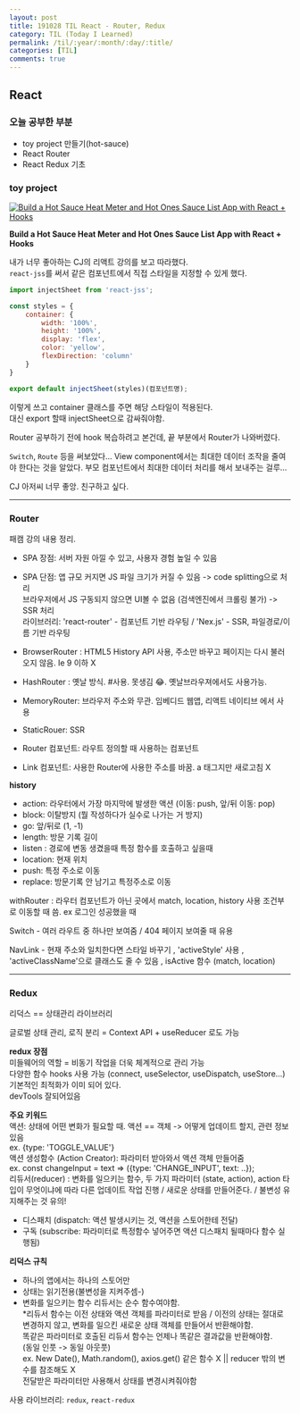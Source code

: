 ```yaml
---
layout: post
title: 191028 TIL React - Router, Redux
category: TIL (Today I Learned)
permalink: /til/:year/:month/:day/:title/
categories: [TIL]
comments: true
---
```


## React ##

### **오늘 공부한 부분**

 - toy project 만들기(hot-sauce)
 - React Router
 - React Redux 기초
 
### **toy project**
 
 [![Build a Hot Sauce Heat Meter and Hot Ones Sauce List App with React + Hooks](https://img.youtube.com/vi/oya39RJJrlA/0.jpg)](https://www.youtube.com/watch?v=oya39RJJrlA)

**Build a Hot Sauce Heat Meter and Hot Ones Sauce List App with React + Hooks**

내가 너무 좋아하는 CJ의 리액트 강의를 보고 따라했다.  
`react-jss`를 써서 같은 컴포넌트에서 직접 스타일을 지정할 수 있게 했다. 

````js
import injectSheet from 'react-jss';

const styles = {
	container: {
		width: '100%',
		height: '100%',
		display: 'flex',
		color: 'yellow',
		flexDirection: 'column'
	}
}

export default injectSheet(styles)(컴포넌트명);
````

이렇게 쓰고 container 클래스를 주면 해당 스타일이 적용된다.  
대신 export 할때 injectSheet으로 감싸줘야함. 

Router 공부하기 전에 hook 복습하려고 본건데, 끝 부분에서 Router가 나와버렸다.  

`Switch`, `Route` 등을 써보았다... 
View component에서는 최대한 데이터 조작을 줄여야 한다는 것을 알았다. 
부모 컴포넌트에서 최대한 데이터 처리를 해서 보내주는 걸루...

CJ 아저씨 너무 좋앙. 친구하고 싶다. 

<hr/>

### **Router**

패캠 강의 내용 정리.

- SPA 장점: 서버 자원 아낄 수 있고, 사용자 경험 높일 수 있음   
- SPA 단점: 앱 규모 커지면 JS 파일 크기가 커질 수 있음 -> code splitting으로 처리   
             브라우저에서 JS 구동되지 않으면 UI볼 수 없음 (검색엔진에서 크롤링 불가) -> SSR 처리   
라이브러리: 'react-router' - 컴포넌트 기반 라우팅 / 'Nex.js' - SSR, 파일경로/이름 기반 라우팅 

- BrowserRouter : HTML5 History API 사용, 주소만 바꾸고 페이지는 다시 불러오지 않음. Ie 9 이하 X  
- HashRouter : 옛날 방식. #사용. 못생김 😂. 옛날브라우져에서도 사용가능.   
- MemoryRouter: 브라우저 주소와 무관. 임베디드 웹앱, 리액트 네이티브 에서 사용   
- StaticRouer: SSR   
- Router 컴포넌트: 라우트 정의할 때 사용하는 컴포넌트   
- Link 컴포넌트: 사용한 Router에 사용한 주소를 바꿈. a 태그지만 새로고침 X  


**history** 
- action: 라우터에서 가장 마지막에 발생한 액션 (이동: push, 앞/뒤 이동: pop)
- block: 이탈방지 (뭘 작성하다가 실수로 나가는 거 방지) 
- go: 앞/뒤로 (1, -1) 
- length: 방문 기록 길이 
- listen : 경로에 변동 생겼을때 특정 함수를 호출하고 싶을때 
- location: 현재 위치 
- push: 특정 주소로 이동  
- replace: 방문기록 안 남기고 특정주소로 이동  


withRouter : 라우터 컴포넌트가 아닌 곳에서 match, location, history 사용
조건부로 이동할 때 씀. ex 로그인 성공했을 때

Switch - 여러 라우트 중 하나만 보여줌 / 404 페이지 보여줄 때 유용

NavLink - 현재 주소와 일치한다면 스타일 바꾸기 , 'activeStyle' 사용 , 'activeClassName'으로 클래스도 줄 수 있음 , isActive 함수 (match, location)

<hr/> 


### **Redux**

리덕스 == 상태관리 라이브러리 

글로벌 상태 관리, 로직 분리 = Context API + useReducer 로도 가능  

**redux 장점**  
미들웨어의 역할 = 비동기 작업을 더욱 체계적으로 관리 가능   
다양한 함수 hooks 사용 가능  (connect, useSelector, useDispatch, useStore...)  
기본적인 최적화가 이미 되어 있다.   
devTools 잘되어있음  

**주요 키워드**  
액션: 상태에 어떤 변화가 필요할 때. 액션 == 객체 -> 어떻게 업데이트 할지, 관련 정보 있음  
ex. {type: 'TOGGLE_VALUE'}   
액션 생성함수 (Action Creator): 파라미터 받아와서 액션 객체 만들어줌   
ex. const changeInput = text => ({type: 'CHANGE_INPUT', text: ..});   
리듀서(reducer) : 변화를 일으키는 함수, 두 가지 파라미터 (state, action), action 타입이 무엇이냐에 따라 다른 업데이트 작업 진행 / 새로운 상태를 만들어준다. / 불변성 유지해주는 것 유의!   
   - 디스패치 (dispatch: 액션 발생시키는 것, 액션을 스토어한테 전달)   
   - 구독 (subscribe: 파라미터로 특정함수 넣어주면 액션 디스패치 될때마다 함수 실행됨)   

**리덕스 규칙**  
- 하나의 앱에서는 하나의 스토어만   
- 상태는 읽기전용(불변성을 지켜주셈-)  
- 변화를 일으키는 함수 리듀서는 순수 함수여야함.   
  *리듀서 함수는 이전 상태와 액션 객체를 파라미터로 받음 / 이전의 상태는 절대로 변경하지 않고, 변화를 일으킨 새로운 상태 객체를 만들어서 반환해야함.  
   똑같은 파라미터로 호출된 리듀서 함수는 언제나 똑같은 결과값을 반환해야함.  
     (동일 인풋 -> 동일 아웃풋)   
ex. New Date(), Math.random(), axios.get() 같은 함수 X || reducer 밖의 변수를 참조해도 X   
전달받은 파라미터만 사용해서 상태를 변경시켜줘야함 

사용 라이브러리: `redux`, `react-redux`
